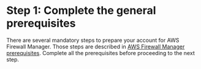 # Step 1: Complete the general prerequisites<a name="complete-fms-prereq-fortigate-cnf"></a>

There are several mandatory steps to prepare your account for AWS Firewall Manager\. Those steps are described in [AWS Firewall Manager prerequisites](fms-prereq.md)\. Complete all the prerequisites before proceeding to the next step\.